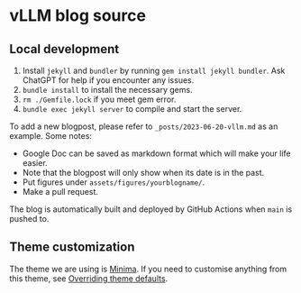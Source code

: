 # vLLM blog source

## Local development

1. Install `jekyll` and `bundler` by running `gem install jekyll bundler`. Ask ChatGPT for help if you encounter any issues.
2. `bundle install` to install the necessary gems.
3. `rm ./Gemfile.lock` if you meet gem error.
5. `bundle exec jekyll server` to compile and start the server.

To add a new blogpost, please refer to `_posts/2023-06-20-vllm.md` as an example. Some notes:
- Google Doc can be saved as markdown format which will make your life easier.
- Note that the blogpost will only show when its date is in the past.
- Put figures under `assets/figures/yourblogname/`.
- Make a pull request.

The blog is automatically built and deployed by GitHub Actions when `main` is pushed to.

## Theme customization

The theme we are using is [Minima](https://github.com/jekyll/minima). If you need to customise anything from this theme, see [Overriding theme defaults](https://jekyllrb.com/docs/themes/#overriding-theme-defaults).